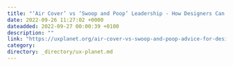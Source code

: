 ```yaml
---
title: "‘Air Cover’ vs ‘Swoop and Poop’ Leadership - How Designers Can Help"
date: 2022-09-26 11:27:02 +0000
dateadded: 2022-09-27 00:00:39 +0100
description: ""
link: "https://uxplanet.org/air-cover-vs-swoop-and-poop-advice-for-designers-290d90f8a3df?source=rss----819cc2aaeee0---4"
category:
directory: _directory/ux-planet.md
---
```

